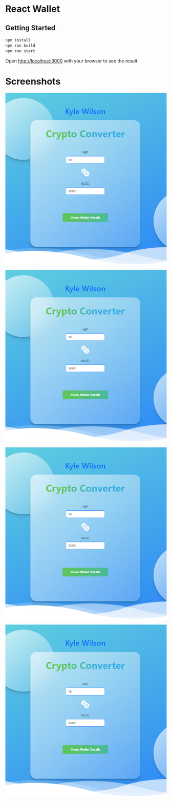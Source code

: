 
# React Wallet

## Getting Started

```bash
npm install
npm run build
npm run start
```

Open [http://localhost:3000](http://localhost:3000) with your browser to see the result.


# Screenshots

![alt text](https://github.com/devgod611/web3_react_neptune_challenge-main/blob/main/screenshots/1.png)


![alt text](https://github.com/devgod611/web3_react_neptune_challenge-main/blob/main/screenshots/1.png)


![alt text](https://github.com/devgod611/web3_react_neptune_challenge-main/blob/main/screenshots/1.png)


![alt text](https://github.com/devgod611/web3_react_neptune_challenge-main/blob/main/screenshots/1.png)
